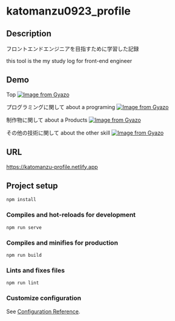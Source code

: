 # katomanzu0923_profile

## Description
フロントエンドエンジニアを目指すために学習した記録

this tool is the my study log for front-end engineer

## Demo

Top
[![Image from Gyazo](https://i.gyazo.com/d9189513a60df28bc3ba2e3240ec8c1d.gif)](https://gyazo.com/d9189513a60df28bc3ba2e3240ec8c1d)

プログラミングに関して
about  a programing
[![Image from Gyazo](https://i.gyazo.com/f0d63d25708f09acfda94815e906e244.gif)](https://gyazo.com/f0d63d25708f09acfda94815e906e244)

制作物に関して
about a Products
[![Image from Gyazo](https://i.gyazo.com/80264933a975d8fc575a7b58fb09e628.gif)](https://gyazo.com/80264933a975d8fc575a7b58fb09e628)

その他の技術に関して
about the other skill
[![Image from Gyazo](https://i.gyazo.com/3545643fd42c4c05e4a8f38d86be13fd.gif)](https://gyazo.com/3545643fd42c4c05e4a8f38d86be13fd)

## URL

https://katomanzu-profile.netlify.app








## Project setup
```
npm install
```

### Compiles and hot-reloads for development
```
npm run serve
```

### Compiles and minifies for production
```
npm run build
```

### Lints and fixes files
```
npm run lint
```

### Customize configuration
See [Configuration Reference](https://cli.vuejs.org/config/).

